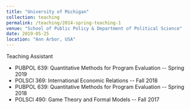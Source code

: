 ```yaml
---
title: "University of Michigan"
collection: teaching
permalink: /teaching/2014-spring-teaching-1
venue: "School of Public Policy & Department of Political Science"
date: 2019-05-25
location: "Ann Arbor, USA"
---
```


Teaching Assistant

- PUBPOL 639: Quantitative Methods for Program Evaluation -- Spring 2019
- POLSCI 369: International Economic Relations -- Fall 2018
- PUBPOL 639: Quantitative Methods for Program Evaluation -- Spring 2018
- POLSCI 490: Game Theory and Formal Models -- Fall 2017
